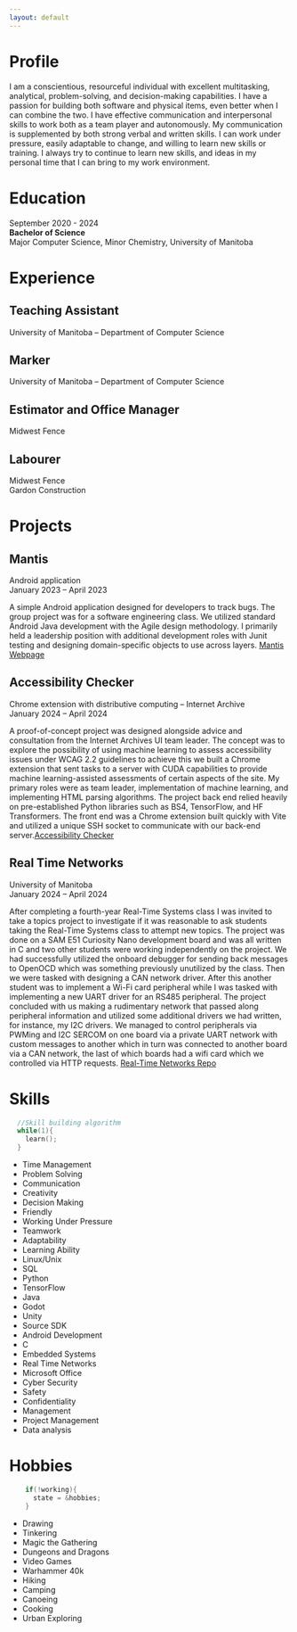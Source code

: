 ```yaml
---
layout: default
---
```


# Profile

I am a conscientious, resourceful individual with excellent multitasking, analytical, problem-solving, and decision-making capabilities. I have a passion for building both software and physical items, even better when I can combine the two. I have effective communication and interpersonal skills to work both as a team player and autonomously. My communication is supplemented by both strong verbal and written skills. I can work under pressure, easily adaptable to change, and willing to learn new skills or training. I always try to continue to learn new skills, and ideas in my personal time that I can bring to my work environment. 

# Education

September 2020 - 2024  
**Bachelor of Science**  
Major Computer Science, Minor Chemistry, University of Manitoba  

# Experience
## Teaching Assistant
University of Manitoba – Department of Computer Science    
  
## Marker
University of Manitoba – Department of Computer Science  

## Estimator and Office Manager
Midwest Fence  

## Labourer
Midwest Fence  
Gardon Construction  

# Projects
## Mantis
Android application  
January 2023 – April 2023  

A simple Android application designed for developers to track bugs. The group project was for a software engineering class. We utilized standard Android Java development with the Agile design methodology. I primarily held a leadership position with additional development roles with Junit testing and designing domain-specific objects to use across layers. [Mantis Webpage](https://rozennoureev.github.io/Mantis-website/)  

## Accessibility Checker
Chrome extension with distributive computing – Internet Archive  
January 2024 – April 2024  

A proof-of-concept project was designed alongside advice and consultation from the Internet Archives UI team leader. The concept was to explore the possibility of using machine learning to assess accessibility issues under WCAG 2.2 guidelines to achieve this we built a Chrome extension that sent tasks to a server with CUDA capabilities to provide machine learning-assisted assessments of certain aspects of the site. My primary roles were as team leader, implementation of machine learning, and implementing HTML parsing algorithms. The project back end relied heavily on pre-established Python libraries such as BS4, TensorFlow, and HF Transformers. The front end was a Chrome extension built quickly with Vite and utilized a unique SSH socket to communicate with our back-end server.[Accessibility Checker](https://github.com/AMarinic92/4560-IA-Accessibility-Checker)  

## Real Time Networks
University of Manitoba   
January 2024 – April 2024   

After completing a fourth-year Real-Time Systems class I was invited to take a topics project to investigate if it was reasonable to ask students taking the Real-Time Systems class to attempt new topics. The project was done on a SAM E51 Curiosity Nano development board and was all written in C and two other students were working independently on the project. We had successfully utilized the onboard debugger for sending back messages to OpenOCD which was something previously unutilized by the class. Then we were tasked with designing a CAN network driver. After this another student was to implement a Wi-Fi card peripheral while I was tasked with implementing a new UART driver for an RS485 peripheral. The project concluded with us making a rudimentary network that passed along peripheral information and utilized some additional drivers we had written, for instance, my I2C drivers. We managed to control peripherals via PWMing and I2C SERCOM on one board via a private UART network with custom messages to another which in turn was connected to another board via a CAN network, the last of which boards had a wifi card which we controlled via HTTP requests. [Real-Time Networks Repo](https://github.com/University-of-Manitoba-Computer-Science/RealTimeNetworking)

# Skills

```c
  //Skill building algorithm
  while(1){
    learn();
  }
```

*   Time Management
*   Problem Solving	
*   Communication
*   Creativity	
*   Decision Making
*   Friendly
*   Working Under Pressure
*   Teamwork
*   Adaptability
*   Learning Ability	
*   Linux/Unix
*   SQL
*   Python
*   TensorFlow
*   Java
*   Godot
*   Unity
*   Source SDK
*   Android Development
*   C
*   Embedded Systems
*   Real Time Networks
*   Microsoft Office
*   Cyber Security	 
*   Safety
*   Confidentiality
*   Management
*   Project Management
*   Data analysis

# Hobbies

```c
    if(!working){
      state = &hobbies;
    }
```
*   Drawing
*   Tinkering
*   Magic the Gathering
*   Dungeons and Dragons
*   Video Games
*   Warhammer 40k
*   Hiking
*   Camping
*   Canoeing
*   Cooking
*   Urban Exploring 

